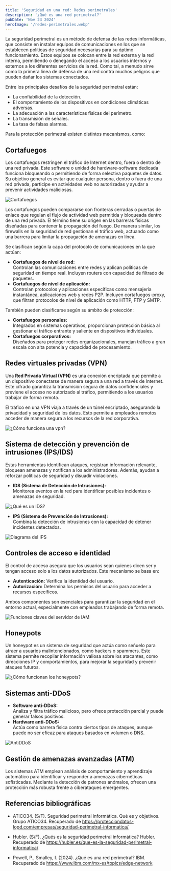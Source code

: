 ```yaml
---
title: 'Seguridad en una red: Redes perimetrales'
description: '¿Qué es una red perimetral?'
pubDate: 'Nov 23 2024'
heroImage: '/redes-perimetrales.webp'
---
```


La seguridad perimetral es un método de defensa de las redes informáticas, que consiste en instalar equipos de comunicaciones en los que se establecen políticas de seguridad necesarias para su óptimo funcionamiento. Estos equipos se colocan entre la red externa y la red interna, permitiendo o denegando el acceso a los usuarios internos y externos a los diferentes servicios de la red.  Como tal, a menudo sirve como la primera línea de defensa de una red contra muchos peligros que pueden dañar los sistemas conectados. 

Entre los principales desafíos de la seguridad perimetral están: 
 
- La confiabilidad de la detección.  
- El comportamiento de los dispositivos en condiciones climáticas adversas.  
- La adecuación a las características físicas del perímetro.  
- La transmisión de señales.  
- La tasa de falsas alarmas.  

Para la protección perimetral existen distintos mecanismos, como:  

## Cortafuegos

Los cortafuegos restringen el tráfico de Internet dentro, fuera o dentro de una red privada. Este software o unidad de hardware-software dedicada funciona bloqueando o permitiendo de forma selectiva paquetes de datos. Su objetivo general es evitar que cualquier persona, dentro o fuera de una red privada, participe en actividades web no autorizadas y ayudar a prevenir actividades maliciosas.

![Cortafuegos](/cortafuegos.webp)

Los cortafuegos pueden compararse con fronteras cerradas o puertas de enlace que regulan el flujo de actividad web permitida y bloqueada dentro de una red privada. El término tiene su origen en las barreras físicas diseñadas para contener la propagación del fuego. De manera similar, los firewalls en la seguridad de red gestionan el tráfico web, actuando como una barrera para limitar la propagación de amenazas en línea.  

Se clasifican según la capa del protocolo de comunicaciones en la que actúan:  
- **Cortafuegos de nivel de red:**  
  Controlan las comunicaciones entre redes y aplican políticas de seguridad en tiempo real. Incluyen routers con capacidad de filtrado de paquetes.  
- **Cortafuegos de nivel de aplicación:**  
  Controlan protocolos y aplicaciones específicas como mensajería instantánea, aplicaciones web y redes P2P. Incluyen cortafuegos-proxy, que filtran protocolos de nivel de aplicación como HTTP, FTP y SMTP.  

También pueden clasificarse según su ámbito de protección:  
- **Cortafuegos personales:**  
  Integrados en sistemas operativos, proporcionan protección básica al gestionar el tráfico entrante y saliente en dispositivos individuales.  
- **Cortafuegos corporativos:**  
  Diseñados para proteger redes organizacionales, manejan tráfico a gran escala con alta potencia y capacidad de procesamiento.

## Redes virtuales privadas (VPN)

Una **Red Privada Virtual (VPN)** es una conexión encriptada que permite a un dispositivo conectarse de manera segura a una red a través de Internet. Este cifrado garantiza la transmisión segura de datos confidenciales y previene el acceso no autorizado al tráfico, permitiendo a los usuarios trabajar de forma remota.  

El tráfico en una VPN viaja a través de un túnel encriptado, asegurando la privacidad y seguridad de los datos. Esto permite a empleados remotos acceder de manera segura a los recursos de la red corporativa.  

![¿Cómo funciona una vpn?](/como-funciona-una-vpn.png)

## Sistema de detección y prevención de intrusiones (IPS/IDS)

Estas herramientas identifican ataques, registran información relevante, bloquean amenazas y notifican a los administradores. Además, ayudan a reforzar políticas de seguridad y disuadir violaciones.  

- **IDS (Sistema de Detección de Intrusiones):**  
  Monitorea eventos en la red para identificar posibles incidentes o amenazas de seguridad.

![¿Qué es un IDS?](/que-es-un-ids.webp)

- **IPS (Sistema de Prevención de Intrusiones):**  
  Combina la detección de intrusiones con la capacidad de detener incidentes detectados.  

![Diagrama del IPS](/diagrama-ips.png)

## Controles de acceso e identidad

El control de acceso asegura que los usuarios sean quienes dicen ser y tengan acceso solo a los datos autorizados. Este mecanismo se basa en:  
- **Autenticación:** Verifica la identidad del usuario.  
- **Autorización:** Determina los permisos del usuario para acceder a recursos específicos.  

Ambos componentes son esenciales para garantizar la seguridad en el entorno actual, especialmente con empleados trabajando de forma remota.

![Funciones claves del servidor de IAM](/funciones-clave-iam.jpeg)

## Honeypots

Un honeypot es un sistema de seguridad que actúa como señuelo para atraer a usuarios malintencionados, como hackers o spammers. Este sistema permite recopilar información valiosa sobre los atacantes, como direcciones IP y comportamientos, para mejorar la seguridad y prevenir ataques futuros.  

![¿Cómo funcionan los honeypots?](/como-funcionan-los-honeypots.avif)

## Sistemas anti-DDoS

- **Software anti-DDoS:**  
  Analiza y filtra tráfico malicioso, pero ofrece protección parcial y puede generar falsos positivos.  
- **Hardware anti-DDoS:**  
  Actúa como barrera física contra ciertos tipos de ataques, aunque puede no ser eficaz para ataques basados en volumen o DNS.  

![AntiDDoS](/anti-ddos.webp)

## Gestión de amenazas avanzadas (ATM)

Los sistemas ATM emplean análisis de comportamiento y aprendizaje automático para identificar y responder a amenazas cibernéticas sofisticadas. Mediante la detección de patrones anómalos, ofrecen una protección más robusta frente a ciberataques emergentes.  

## Referencias bibliográficas

- ATICO34. (S/F). Seguridad perimetral informática. Qué es y objetivos. Grupo ATICO34. Recuperado de https://protecciondatos-lopd.com/empresas/seguridad-perimetral-informatica/

- Hubler. (S/F). ¿Qués es la seguridad perimetral informática? Hubler. Recuperado de https://hubler.es/que-es-la-seguridad-perimetral-informatica/

- Powell, P., Smalley, I. (2024). ¿Qué es una red perimetral? IBM. Recuperado de https://www.ibm.com/mx-es/topics/edge-network